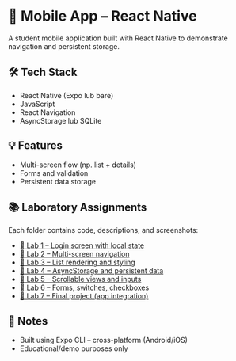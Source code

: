 # 📱 Mobile App – React Native

A student mobile application built with React Native to demonstrate navigation and persistent storage.

## 🛠️ Tech Stack

- React Native (Expo lub bare)
- JavaScript
- React Navigation
- AsyncStorage lub SQLite

## 💡 Features

- Multi-screen flow (np. list + details)
- Forms and validation
- Persistent data storage

## 📚 Laboratory Assignments

Each folder contains code, descriptions, and screenshots:

- [🔗 Lab 1 – Login screen with local state](https://github.com/Reszke97/aplikacje-mobilne-Reszke-185IC/tree/master/lab1)
- [🔗 Lab 2 – Multi-screen navigation](https://github.com/Reszke97/aplikacje-mobilne-Reszke-185IC/tree/master/lab2)
- [🔗 Lab 3 – List rendering and styling](https://github.com/Reszke97/aplikacje-mobilne-Reszke-185IC/tree/master/lab3)
- [🔗 Lab 4 – AsyncStorage and persistent data](https://github.com/Reszke97/aplikacje-mobilne-Reszke-185IC/tree/master/lab4)
- [🔗 Lab 5 – Scrollable views and inputs](https://github.com/Reszke97/aplikacje-mobilne-Reszke-185IC/tree/master/lab5)
- [🔗 Lab 6 – Forms, switches, checkboxes](https://github.com/Reszke97/aplikacje-mobilne-Reszke-185IC/tree/master/lab6)
- [🔗 Lab 7 – Final project (app integration)](https://github.com/Reszke97/aplikacje-mobilne-Reszke-185IC/tree/master/lab7)

## 🧠 Notes

- Built using Expo CLI – cross-platform (Android/iOS)
- Educational/demo purposes only
